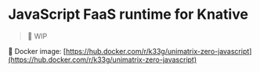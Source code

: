 # JavaScript FaaS runtime for Knative

> 🚧 WIP

🐳 Docker image: [https://hub.docker.com/r/k33g/unimatrix-zero-javascript](https://hub.docker.com/r/k33g/unimatrix-zero-javascript)